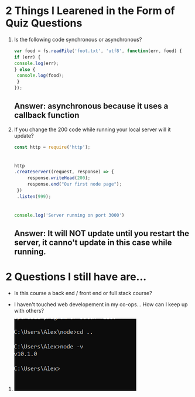 # 2 Things I Learened in the Form of Quiz Questions

1. Is the following code synchronous or asynchronous?

   ```js
   var food = fs.readFile('foot.txt', 'utf8', function(err, food) {
   if (err) {
   console.log(err);
   } else {
    console.log(food);
    }
   });
   ```
    
   ## Answer: asynchronous because it uses a callback function
  
1. If you change the 200 code while running your local server will it update?
  
   ```js
   const http = require('http');


   http
   .createServer((request, response) => {
        response.writeHead(200);
        response.end("Our first node page");
    })
    .listen(999);


   console.log('Server running on port 3000')
   ```
   
   ## Answer: It will NOT update until you restart the server, it canno't update in this case while running.

# 2 Questions I still have are...

* Is this course a back end / front end or full stack course?

* I haven't touched web developement in my co-ops... How can I keep up with others?

1. ![Image of Node -v](https://github.com/AlexandreMelano/WebLab1/blob/master/Capture.PNG)
